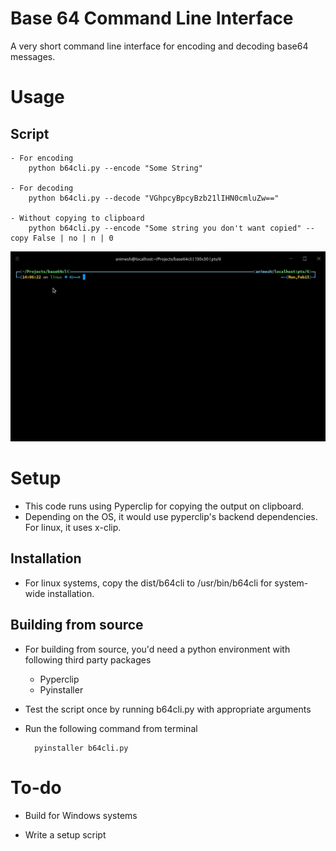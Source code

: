 # Base 64 Command Line Interface

A very short command line interface for encoding and decoding base64 messages.

# Usage

## Script
	- For encoding
		python b64cli.py --encode "Some String"

	- For decoding
		python b64cli.py --decode "VGhpcyBpcyBzb21lIHN0cmluZw=="

	- Without copying to clipboard
		python b64cli.py --encode "Some string you don't want copied" --copy False | no | n | 0

![](usage.gif)

# Setup 

- This code runs using Pyperclip for copying the output on clipboard.
- Depending on the OS, it would use pyperclip's backend dependencies. For linux, it uses x-clip.

## Installation

- For linux systems, copy the dist/b64cli to /usr/bin/b64cli for system-wide installation.

## Building from source

- For building from source, you'd need a python environment with following third party packages
	- Pyperclip
	- Pyinstaller

- Test the script once by running b64cli.py with appropriate arguments

- Run the following command from terminal
	
		pyinstaller b64cli.py

# To-do

- Build for Windows systems

- Write a setup script
